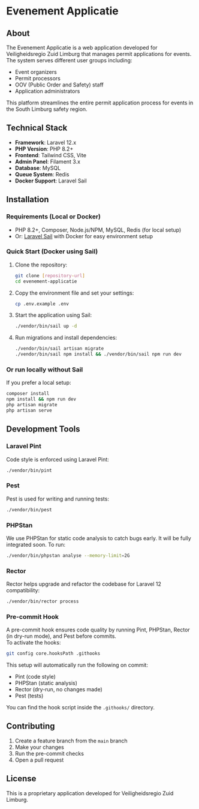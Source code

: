# Evenement Applicatie

## About

The Evenement Applicatie is a web application developed for Veiligheidsregio Zuid Limburg that manages permit applications for events. The system serves different user groups including:

- Event organizers
- Permit processors
- OOV (Public Order and Safety) staff
- Application administrators

This platform streamlines the entire permit application process for events in the South Limburg safety region.

## Technical Stack

- **Framework**: Laravel 12.x
- **PHP Version**: PHP 8.2+
- **Frontend**: Tailwind CSS, Vite
- **Admin Panel**: Filament 3.x
- **Database**: MySQL
- **Queue System**: Redis
- **Docker Support**: Laravel Sail

## Installation

### Requirements (Local or Docker)

- PHP 8.2+, Composer, Node.js/NPM, MySQL, Redis (for local setup)
- Or: [Laravel Sail](https://laravel.com/docs/sail) with Docker for easy environment setup

### Quick Start (Docker using Sail)

1. Clone the repository:
   ```bash
   git clone [repository-url]
   cd evenement-applicatie
   ```

2. Copy the environment file and set your settings:
   ```bash
   cp .env.example .env
   ```

3. Start the application using Sail:
   ```bash
   ./vendor/bin/sail up -d
   ```

4. Run migrations and install dependencies:
   ```bash
   ./vendor/bin/sail artisan migrate
   ./vendor/bin/sail npm install && ./vendor/bin/sail npm run dev
   ```

### Or run locally without Sail

If you prefer a local setup:
```bash
composer install
npm install && npm run dev
php artisan migrate
php artisan serve
```

## Development Tools

### Laravel Pint

Code style is enforced using Laravel Pint:
```bash
./vendor/bin/pint
```

### Pest

Pest is used for writing and running tests:
```bash
./vendor/bin/pest
```

### PHPStan

We use PHPStan for static code analysis to catch bugs early. It will be fully integrated soon. To run:
```bash
./vendor/bin/phpstan analyse --memory-limit=2G
```

### Rector

Rector helps upgrade and refactor the codebase for Laravel 12 compatibility:
```bash
./vendor/bin/rector process
```

### Pre-commit Hook

A pre-commit hook ensures code quality by running Pint, PHPStan, Rector (in dry-run mode), and Pest before commits.  
To activate the hooks:

```bash
git config core.hooksPath .githooks
```

This setup will automatically run the following on commit:

- Pint (code style)
- PHPStan (static analysis)
- Rector (dry-run, no changes made)
- Pest (tests)

You can find the hook script inside the `.githooks/` directory.

## Contributing

1. Create a feature branch from the `main` branch
2. Make your changes
3. Run the pre-commit checks
4. Open a pull request

## License

This is a proprietary application developed for Veiligheidsregio Zuid Limburg.
